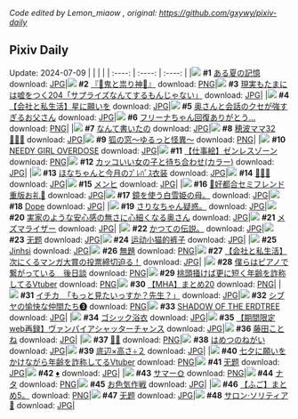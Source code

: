 *Code edited by Lemon_miaow , original: https://github.com/gxywy/pixiv-daily*
## Pixiv Daily 
Update: 2024-07-09
|      |      |      |
| :----: | :----: | :----: |
|![](https://pximg.lemonmiaow.xyz/c/240x480/img-master/img/2024/07/07/00/00/33/120301131_p0_master1200.jpg) **#1** [ある夏の記憶](https://www.pixiv.net/artworks/120301131) download: [JPG](https://pximg.lemonmiaow.xyz/img-original/img/2024/07/07/00/00/33/120301131_p0.jpg)|![](https://pximg.lemonmiaow.xyz/c/240x480/img-master/img/2024/07/07/16/28/51/120320695_p0_master1200.jpg) **#2** [『👹鬼と祟り神🐉』](https://www.pixiv.net/artworks/120320695) download: [PNG](https://pximg.lemonmiaow.xyz/img-original/img/2024/07/07/16/28/51/120320695_p0.png)|![](https://pximg.lemonmiaow.xyz/c/240x480/img-master/img/2024/07/07/20/26/35/120323122_p0_master1200.jpg) **#3** [現実もたまには嘘をつく204「サプライズなんてするもんじゃない」](https://www.pixiv.net/artworks/120323122) download: [JPG](https://pximg.lemonmiaow.xyz/img-original/img/2024/07/07/20/26/35/120323122_p0.jpg)|
|![](https://pximg.lemonmiaow.xyz/c/240x480/img-master/img/2024/07/07/17/03/52/120321580_p0_master1200.jpg) **#4** [【会社と私生活】星に願いを](https://www.pixiv.net/artworks/120321580) download: [JPG](https://pximg.lemonmiaow.xyz/img-original/img/2024/07/07/17/03/52/120321580_p0.jpg)|![](https://pximg.lemonmiaow.xyz/c/240x480/img-master/img/2024/07/07/08/12/50/120301930_p0_master1200.jpg) **#5** [奥さんと会話のクセが強すぎるお父さん](https://www.pixiv.net/artworks/120301930) download: [JPG](https://pximg.lemonmiaow.xyz/img-original/img/2024/07/07/08/12/50/120301930_p0.jpg)|![](https://pximg.lemonmiaow.xyz/c/240x480/img-master/img/2024/07/07/00/00/20/120301084_p0_master1200.jpg) **#6** [フリーナちゃん回復ありがとう…](https://www.pixiv.net/artworks/120301084) download: [PNG](https://pximg.lemonmiaow.xyz/img-original/img/2024/07/07/00/00/20/120301084_p0.png)|
|![](https://pximg.lemonmiaow.xyz/c/240x480/img-master/img/2024/07/07/07/30/02/120309579_p0_master1200.jpg) **#7** [なんて書いたの](https://www.pixiv.net/artworks/120309579) download: [JPG](https://pximg.lemonmiaow.xyz/img-original/img/2024/07/07/07/30/02/120309579_p0.jpg)|![](https://pximg.lemonmiaow.xyz/c/240x480/img-master/img/2024/07/08/17/24/39/120353348_p0_master1200.jpg) **#8** [穂波ママ32👨‍👩‍👧](https://www.pixiv.net/artworks/120353348) download: [JPG](https://pximg.lemonmiaow.xyz/img-original/img/2024/07/08/17/24/39/120353348_p0.jpg)|![](https://pximg.lemonmiaow.xyz/c/240x480/img-master/img/2024/07/08/00/26/10/120338404_master1200.jpg) **#9** [狐の窓～ゆるっと怪異～](https://www.pixiv.net/artworks/120338404) download: [PNG](https://pximg.lemonmiaow.xyz/img-original/img/2024/07/08/00/26/10/120338404.png)|
|![](https://pximg.lemonmiaow.xyz/c/240x480/img-master/img/2024/07/07/00/00/46/120301178_p0_master1200.jpg) **#10** [NEEDY GIRL OVERDOSE](https://www.pixiv.net/artworks/120301178) download: [JPG](https://pximg.lemonmiaow.xyz/img-original/img/2024/07/07/00/00/46/120301178_p0.jpg)|![](https://pximg.lemonmiaow.xyz/c/240x480/img-master/img/2024/07/08/00/00/03/120337029_p0_master1200.jpg) **#11** [【仕事絵】ゼンレスゾーン](https://www.pixiv.net/artworks/120337029) download: [PNG](https://pximg.lemonmiaow.xyz/img-original/img/2024/07/08/00/00/03/120337029_p0.png)|![](https://pximg.lemonmiaow.xyz/c/240x480/img-master/img/2024/07/07/12/00/37/120314565_p0_master1200.jpg) **#12** [カッコいい女の子と待ち合わせ(カラー)](https://www.pixiv.net/artworks/120314565) download: [JPG](https://pximg.lemonmiaow.xyz/img-original/img/2024/07/07/12/00/37/120314565_p0.jpg)|
|![](https://pximg.lemonmiaow.xyz/c/240x480/img-master/img/2024/07/07/18/01/19/120323269_p0_master1200.jpg) **#13** [ほなちゃんと今月のﾌﾟﾚﾊﾟｽ衣装](https://www.pixiv.net/artworks/120323269) download: [JPG](https://pximg.lemonmiaow.xyz/img-original/img/2024/07/07/18/01/19/120323269_p0.jpg)|![](https://pximg.lemonmiaow.xyz/c/240x480/img-master/img/2024/07/08/01/10/48/120339739_p0_master1200.jpg) **#14** [🐠🐠🐠](https://www.pixiv.net/artworks/120339739) download: [JPG](https://pximg.lemonmiaow.xyz/img-original/img/2024/07/08/01/10/48/120339739_p0.jpg)|![](https://pximg.lemonmiaow.xyz/c/240x480/img-master/img/2024/07/07/01/12/32/120304119_p0_master1200.jpg) **#15** [メンヒ](https://www.pixiv.net/artworks/120304119) download: [JPG](https://pximg.lemonmiaow.xyz/img-original/img/2024/07/07/01/12/32/120304119_p0.jpg)|
|![](https://pximg.lemonmiaow.xyz/c/240x480/img-master/img/2024/07/07/00/09/41/120301936_p0_master1200.jpg) **#16** [💜好都合セミフレンド重版お礼💜](https://www.pixiv.net/artworks/120301936) download: [JPG](https://pximg.lemonmiaow.xyz/img-original/img/2024/07/07/00/09/41/120301936_p0.jpg)|![](https://pximg.lemonmiaow.xyz/c/240x480/img-master/img/2024/07/07/21/27/47/120330516_p0_master1200.jpg) **#17** [鏡を使う白雪姫の母。](https://www.pixiv.net/artworks/120330516) download: [JPG](https://pximg.lemonmiaow.xyz/img-original/img/2024/07/07/21/27/47/120330516_p0.jpg)|![](https://pximg.lemonmiaow.xyz/c/240x480/img-master/img/2024/07/07/00/00/27/120301120_p0_master1200.jpg) **#18** [Dope](https://www.pixiv.net/artworks/120301120) download: [JPG](https://pximg.lemonmiaow.xyz/img-original/img/2024/07/07/00/00/27/120301120_p0.jpg)|
|![](https://pximg.lemonmiaow.xyz/c/240x480/img-master/img/2024/07/08/17/19/53/120353259_p0_master1200.jpg) **#19** [さりなちゃん疑惑。](https://www.pixiv.net/artworks/120353259) download: [JPG](https://pximg.lemonmiaow.xyz/img-original/img/2024/07/08/17/19/53/120353259_p0.jpg)|![](https://pximg.lemonmiaow.xyz/c/240x480/img-master/img/2024/07/08/00/08/30/120337725_p0_master1200.jpg) **#20** [実家のような安心感の無さに心細くなる奥さん](https://www.pixiv.net/artworks/120337725) download: [JPG](https://pximg.lemonmiaow.xyz/img-original/img/2024/07/08/00/08/30/120337725_p0.jpg)|![](https://pximg.lemonmiaow.xyz/c/240x480/img-master/img/2024/07/07/14/50/54/120301139_p0_master1200.jpg) **#21** [メズマライザー](https://www.pixiv.net/artworks/120301139) download: [JPG](https://pximg.lemonmiaow.xyz/img-original/img/2024/07/07/14/50/54/120301139_p0.jpg)|
|![](https://pximg.lemonmiaow.xyz/c/240x480/img-master/img/2024/07/08/00/29/57/120338526_p0_master1200.jpg) **#22** [かつての伝説。](https://www.pixiv.net/artworks/120338526) download: [JPG](https://pximg.lemonmiaow.xyz/img-original/img/2024/07/08/00/29/57/120338526_p0.jpg)|![](https://pximg.lemonmiaow.xyz/c/240x480/img-master/img/2024/07/07/05/30/21/120308061_p0_master1200.jpg) **#23** [无题](https://www.pixiv.net/artworks/120308061) download: [JPG](https://pximg.lemonmiaow.xyz/img-original/img/2024/07/07/05/30/21/120308061_p0.jpg)|![](https://pximg.lemonmiaow.xyz/c/240x480/img-master/img/2024/07/07/15/16/36/120318914_p0_master1200.jpg) **#24** [运动小猫的裤子](https://www.pixiv.net/artworks/120318914) download: [JPG](https://pximg.lemonmiaow.xyz/img-original/img/2024/07/07/15/16/36/120318914_p0.jpg)|
|![](https://pximg.lemonmiaow.xyz/c/240x480/img-master/img/2024/07/07/00/00/19/120301073_p0_master1200.jpg) **#25** [Jinhsi](https://www.pixiv.net/artworks/120301073) download: [JPG](https://pximg.lemonmiaow.xyz/img-original/img/2024/07/07/00/00/19/120301073_p0.jpg)|![](https://pximg.lemonmiaow.xyz/c/240x480/img-master/img/2024/07/08/00/48/47/120339145_p0_master1200.jpg) **#26** [無題](https://www.pixiv.net/artworks/120339145) download: [PNG](https://pximg.lemonmiaow.xyz/img-original/img/2024/07/08/00/48/47/120339145_p0.png)|![](https://pximg.lemonmiaow.xyz/c/240x480/img-master/img/2024/07/07/22/00/50/120331897_p0_master1200.jpg) **#27** [【会社と私生活】次にくるマンガ大賞の投票締切迫る！](https://www.pixiv.net/artworks/120331897) download: [JPG](https://pximg.lemonmiaow.xyz/img-original/img/2024/07/07/22/00/50/120331897_p0.jpg)|
|![](https://pximg.lemonmiaow.xyz/c/240x480/img-master/img/2024/07/07/00/35/41/120301551_p0_master1200.jpg) **#28** [僕らはピアノで繋がっている　後日談](https://www.pixiv.net/artworks/120301551) download: [PNG](https://pximg.lemonmiaow.xyz/img-original/img/2024/07/07/00/35/41/120301551_p0.png)|![](https://pximg.lemonmiaow.xyz/c/240x480/img-master/img/2024/07/07/21/09/10/120329817_p0_master1200.jpg) **#29** [桃頭掻けば更に短く年齢を詐称してるVtuber](https://www.pixiv.net/artworks/120329817) download: [PNG](https://pximg.lemonmiaow.xyz/img-original/img/2024/07/07/21/09/10/120329817_p0.png)|![](https://pximg.lemonmiaow.xyz/c/240x480/img-master/img/2024/07/07/13/48/08/120316972_p0_master1200.jpg) **#30** [【MHA】まとめ20](https://www.pixiv.net/artworks/120316972) download: [PNG](https://pximg.lemonmiaow.xyz/img-original/img/2024/07/07/13/48/08/120316972_p0.png)|
|![](https://pximg.lemonmiaow.xyz/c/240x480/img-master/img/2024/07/07/08/00/08/120310029_p0_master1200.jpg) **#31** [イチカ　「もっと見たいっすか？先生？」](https://www.pixiv.net/artworks/120310029) download: [JPG](https://pximg.lemonmiaow.xyz/img-original/img/2024/07/07/08/00/08/120310029_p0.jpg)|![](https://pximg.lemonmiaow.xyz/c/240x480/img-master/img/2024/07/07/22/27/29/120332969_p0_master1200.jpg) **#32** [シブヤの愉快な仲間たち❸](https://www.pixiv.net/artworks/120332969) download: [PNG](https://pximg.lemonmiaow.xyz/img-original/img/2024/07/07/22/27/29/120332969_p0.png)|![](https://pximg.lemonmiaow.xyz/c/240x480/img-master/img/2024/07/07/14/09/15/120317446_p0_master1200.jpg) **#33** [SHADOW OF THE ERDTREE](https://www.pixiv.net/artworks/120317446) download: [JPG](https://pximg.lemonmiaow.xyz/img-original/img/2024/07/07/14/09/15/120317446_p0.jpg)|
|![](https://pximg.lemonmiaow.xyz/c/240x480/img-master/img/2024/07/07/00/00/52/120301204_p0_master1200.jpg) **#34** [ゴシック浴衣](https://www.pixiv.net/artworks/120301204) download: [JPG](https://pximg.lemonmiaow.xyz/img-original/img/2024/07/07/00/00/52/120301204_p0.jpg)|![](https://pximg.lemonmiaow.xyz/c/240x480/img-master/img/2024/07/08/19/34/55/120356410_p0_master1200.jpg) **#35** [【期間限定web再録】ヴァンパイアシャッターチャンス](https://www.pixiv.net/artworks/120356410) download: [JPG](https://pximg.lemonmiaow.xyz/img-original/img/2024/07/08/19/34/55/120356410_p0.jpg)|![](https://pximg.lemonmiaow.xyz/c/240x480/img-master/img/2024/07/08/00/00/26/120337147_p0_master1200.jpg) **#36** [藤田ことね](https://www.pixiv.net/artworks/120337147) download: [JPG](https://pximg.lemonmiaow.xyz/img-original/img/2024/07/08/00/00/26/120337147_p0.jpg)|
|![](https://pximg.lemonmiaow.xyz/c/240x480/img-master/img/2024/07/07/23/53/09/120336685_p0_master1200.jpg) **#37** [🌟💫](https://www.pixiv.net/artworks/120336685) download: [PNG](https://pximg.lemonmiaow.xyz/img-original/img/2024/07/07/23/53/09/120336685_p0.png)|![](https://pximg.lemonmiaow.xyz/c/240x480/img-master/img/2024/07/07/03/21/20/120306622_p0_master1200.jpg) **#38** [はめつのねがい](https://www.pixiv.net/artworks/120306622) download: [JPG](https://pximg.lemonmiaow.xyz/img-original/img/2024/07/07/03/21/20/120306622_p0.jpg)|![](https://pximg.lemonmiaow.xyz/c/240x480/img-master/img/2024/07/07/00/00/27/120301117_p0_master1200.jpg) **#39** [底辺×高さ÷２](https://www.pixiv.net/artworks/120301117) download: [JPG](https://pximg.lemonmiaow.xyz/img-original/img/2024/07/07/00/00/27/120301117_p0.jpg)|
|![](https://pximg.lemonmiaow.xyz/c/240x480/img-master/img/2024/07/08/21/34/02/120359752_p0_master1200.jpg) **#40** [七夕に願いをかけながら年齢を詐称してるVtuber](https://www.pixiv.net/artworks/120359752) download: [PNG](https://pximg.lemonmiaow.xyz/img-original/img/2024/07/08/21/34/02/120359752_p0.png)|![](https://pximg.lemonmiaow.xyz/c/240x480/img-master/img/2024/07/07/22/13/01/120332388_p0_master1200.jpg) **#41** [无题](https://www.pixiv.net/artworks/120332388) download: [JPG](https://pximg.lemonmiaow.xyz/img-original/img/2024/07/07/22/13/01/120332388_p0.jpg)|![](https://pximg.lemonmiaow.xyz/c/240x480/img-master/img/2024/07/08/00/00/23/120337124_p0_master1200.jpg) **#42** [♦️](https://www.pixiv.net/artworks/120337124) download: [JPG](https://pximg.lemonmiaow.xyz/img-original/img/2024/07/08/00/00/23/120337124_p0.jpg)|
|![](https://pximg.lemonmiaow.xyz/c/240x480/img-master/img/2024/07/07/17/08/24/120321729_p0_master1200.jpg) **#43** [サマー🌞](https://www.pixiv.net/artworks/120321729) download: [PNG](https://pximg.lemonmiaow.xyz/img-original/img/2024/07/07/17/08/24/120321729_p0.png)|![](https://pximg.lemonmiaow.xyz/c/240x480/img-master/img/2024/07/07/01/53/10/120305090_p0_master1200.jpg) **#44** [ナタ](https://www.pixiv.net/artworks/120305090) download: [PNG](https://pximg.lemonmiaow.xyz/img-original/img/2024/07/07/01/53/10/120305090_p0.png)|![](https://pximg.lemonmiaow.xyz/c/240x480/img-master/img/2024/07/07/00/15/33/120302166_p0_master1200.jpg) **#45** [お色気作戦](https://www.pixiv.net/artworks/120302166) download: [JPG](https://pximg.lemonmiaow.xyz/img-original/img/2024/07/07/00/15/33/120302166_p0.jpg)|
|![](https://pximg.lemonmiaow.xyz/c/240x480/img-master/img/2024/07/07/18/58/19/120324956_p0_master1200.jpg) **#46** [【ふご】まとめ5。](https://www.pixiv.net/artworks/120324956) download: [PNG](https://pximg.lemonmiaow.xyz/img-original/img/2024/07/07/18/58/19/120324956_p0.png)|![](https://pximg.lemonmiaow.xyz/c/240x480/img-master/img/2024/07/07/20/26/18/120328086_p0_master1200.jpg) **#47** [无题](https://www.pixiv.net/artworks/120328086) download: [JPG](https://pximg.lemonmiaow.xyz/img-original/img/2024/07/07/20/26/18/120328086_p0.jpg)|![](https://pximg.lemonmiaow.xyz/c/240x480/img-master/img/2024/07/07/01/02/48/120303841_p0_master1200.jpg) **#48** [サロン·ソリティア🎨](https://www.pixiv.net/artworks/120303841) download: [JPG](https://pximg.lemonmiaow.xyz/img-original/img/2024/07/07/01/02/48/120303841_p0.jpg)|
